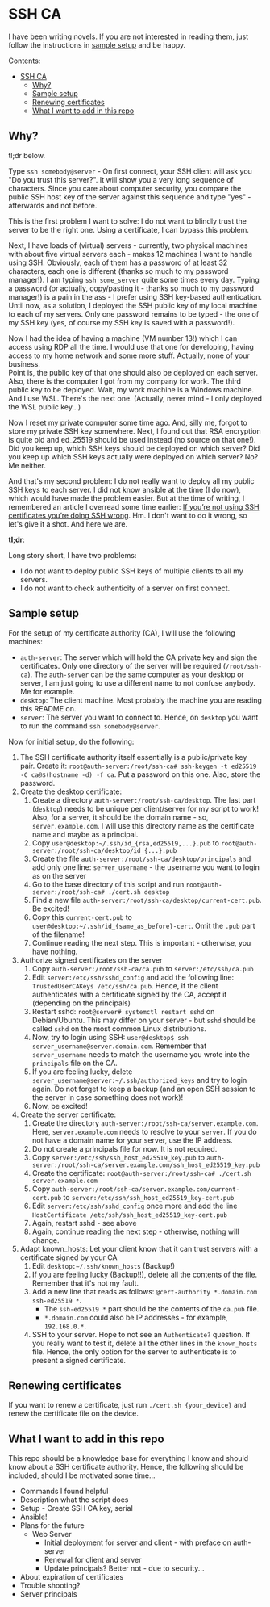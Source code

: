 # SSH CA

I have been writing novels. If you are not interested in reading them, just follow the instructions in [sample setup](#sample-setup) and be happy.

Contents:

- [SSH CA](#ssh-ca)
  - [Why?](#why)
  - [Sample setup](#sample-setup)
  - [Renewing certificates](#renewing-certificates)
  - [What I want to add in this repo](#what-i-want-to-add-in-this-repo)

## Why?

tl;dr below.

Type `ssh somebody@server` - On first connect, your SSH client will ask you "Do you trust this server?". It will show you a very long sequence of characters. Since you care about computer security, you compare the public SSH host key of the server against this sequence and type "yes" - afterwards and not before.

This is the first problem I want to solve: I do not want to blindly trust the server to be the right one. Using a certificate, I can bypass this problem.

Next, I have loads of (virtual) servers - currently, two physical machines with about five virtual servers each - makes 12 machines I want to handle using SSH. Obviously, each of them has a password of at least 32 characters, each one is different (thanks so much to my password manager!). I am typing `ssh some_server` quite some times every day. Typing a password (or actually, copy/pasting it - thanks so much to my password manager!) is a pain in the ass - I prefer using SSH key-based authentication. Until now, as a solution, I deployed the SSH public key of my local machine to each of my servers. Only one password remains to be typed - the one of my SSH key (yes, of course my SSH key is saved with a password!).

Now I had the idea of having a machine (VM number 13!) which I can access using RDP all the time. I would use that one for developing, having access to my home network and some more stuff. Actually, none of your business. <br>
Point is, the public key of that one should also be deployed on each server. Also, there is the computer I got from my company for work. The third public key to be deployed. Wait, my work machine is a Windows machine. And I use WSL. There's the next one. (Actually, never mind - I only deployed the WSL public key...)

Now I reset my private computer some time ago. And, silly me, forgot to store my private SSH key somewhere. Next, I found out that RSA encryption is quite old and ed_25519 should be used instead (no source on that one!). Did you keep up, which SSH keys should be deployed on which server? Did you keep up which SSH keys actually were deployed on which server? No? Me neither.

And that's my second problem: I do not really want to deploy all my public SSH keys to each server. I did not know ansible at the time (I do now), which would have made the problem easier. But at the time of writing, I remembered an article I overread some time earlier: [If you’re not using SSH certificates you’re doing SSH wrong](https://smallstep.com/blog/use-ssh-certificates/). Hm. I don't want to do it wrong, so let's give it a shot. And here we are.

**tl;dr**:

Long story short, I have two problems:

-   I do not want to deploy public SSH keys of multiple clients to all my servers.
-   I do not want to check authenticity of a server on first connect.

## Sample setup

For the setup of my certificate authority (CA), I will use the following machines:

-   `auth-server`: The server which will hold the CA private key and sign the certificates. Only one directory of the server will be required (`/root/ssh-ca`). The `auth-server` can be the same computer as your desktop or server, I am just going to use a different name to not confuse anybody. Me for example.
-   `desktop`: The client machine. Most probably the machine you are reading this README on.
-   `server`: The server you want to connect to. Hence, on `desktop` you want to run the command `ssh somebody@server`.

Now for initial setup, do the following:

1. The SSH certificate authority itself essentially is a public/private key pair. Create it: `root@auth-server:/root/ssh-ca# ssh-keygen -t ed25519 -C ca@$(hostname -d) -f ca`. Put a password on this one. Also, store the password.
2. Create the desktop certificate:
    1. Create a directory `auth-server:/root/ssh-ca/desktop`. The last part (`desktop`) needs to be unique per client/server for my script to work! Also, for a server, it should be the domain name - so, `server.example.com`. I will use this directory name as the certificate name and maybe as a principal.
    2. Copy `user@desktop:~/.ssh/id_{rsa,ed25519,...}.pub` to `root@auth-server:/root/ssh-ca/desktop/id_{...}.pub`
    3. Create the file `auth-server:/root/ssh-ca/desktop/principals` and add only one line: `server_username` - the username you want to login as on the server
    4. Go to the base directory of this script and run `root@auth-server:/root/ssh-ca# ./cert.sh desktop`
    5. Find a new file `auth-server:/root/ssh-ca/desktop/current-cert.pub`. Be excited!
    6. Copy this `current-cert.pub` to `user@desktop:~/.ssh/id_{same_as_before}-cert`. Omit the `.pub` part of the filename!
    7. Continue reading the next step. This is important - otherwise, you have nothing.
3. Authorize signed certificates on the server
    1. Copy `auth-server:/root/ssh-ca/ca.pub` to `server:/etc/ssh/ca.pub`
    2. Edit `server:/etc/ssh/sshd_config` and add the following line: `TrustedUserCAKeys /etc/ssh/ca.pub`. Hence, if the client authenticates with a certificate signed by the CA, accept it (depending on the principals)
    3. Restart sshd: `root@server# systemctl restart sshd` on Debian/Ubuntu. This may differ on your server - but `sshd` should be called `sshd` on the most common Linux distributions.
    4. Now, try to login using SSH: `user@desktop$ ssh server_username@server.domain.com`. Remember that `server_username` needs to match the username you wrote into the `principals` file on the CA.
    5. If you are feeling lucky, delete `server_username@server:~/.ssh/authorized_keys` and try to login again. Do not forget to keep a backup (and an open SSH session to the server in case something does not work)!
    6. Now, be excited!
4. Create the server certificate:
    1. Create the directory `auth-server:/root/ssh-ca/server.example.com`. Here, `server.example.com` needs to resolve to your `server`. If you do not have a domain name for your server, use the IP address.
    2. Do not create a principals file for now. It is not required.
    3. Copy `server:/etc/ssh/ssh_host_ed25519_key.pub` to `auth-server:/root/ssh-ca/server.example.com/ssh_host_ed25519_key.pub`
    4. Create the certificate: `root@auth-server:/root/ssh-ca# ./cert.sh server.example.com`
    6. Copy `auth-server:/root/ssh-ca/server.example.com/current-cert.pub` to `server:/etc/ssh/ssh_host_ed25519_key-cert.pub`
    7. Edit `server:/etc/ssh/sshd_config` once more and add the line `HostCertificate /etc/ssh/ssh_host_ed25519_key-cert.pub`
    8. Again, restart sshd - see above
    9. Again, continue reading the next step - otherwise, nothing will change.
5. Adapt known_hosts: Let your client know that it can trust servers with a certificate signed by your CA
    1. Edit `desktop:~/.ssh/known_hosts` (Backup!)
    2. If you are feeling lucky (Backup!!), delete all the contents of the file. Remember that it's not my fault.
    3. Add a new line that reads as follows: `@cert-authority *.domain.com ssh-ed25519 *`.
        - The `ssh-ed25519 *` part should be the contents of the `ca.pub` file.
        - `*.domain.com` could also be IP addresses - for example, `192.168.0.*`.
    4. SSH to your server. Hope to not see an `Authenticate?` question. If you really want to test it, delete all the other lines in the `known_hosts` file. Hence, the only option for the server to authenticate is to present a signed certificate.

## Renewing certificates

If you want to renew a certificate, just run `./cert.sh {your_device}` and renew the certificate file on the device.

## What I want to add in this repo

This repo should be a knowledge base for everything I know and should know about a SSH certificate authority. Hence, the following should be included, should I be motivated some time...

-   Commands I found helpful
-   Description what the script does
-   Setup - Create SSH CA key, serial
-   Ansible!
-   Plans for the future
    -   Web Server
        -   Initial deployment for server and client - with preface on auth-server
        -   Renewal for client and server
        -   Update principals? Better not - due to security...
-   About expiration of certificates
-   Trouble shooting?
-   Server principals
